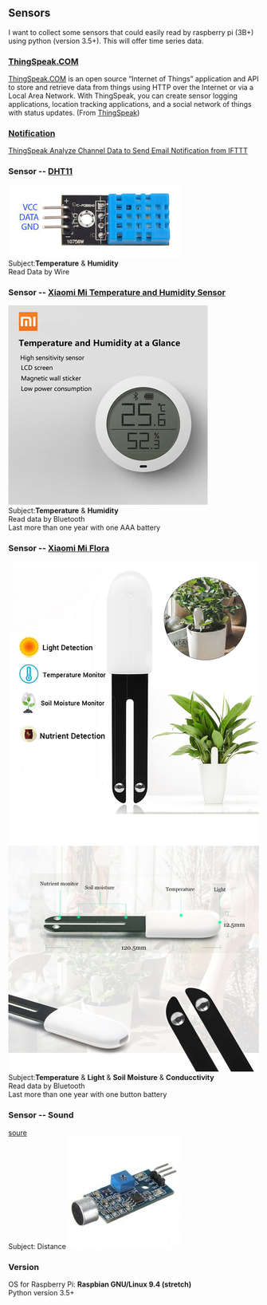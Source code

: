## Sensors
I want to collect some sensors that could easily read by raspberry pi (3B+) using python (version 3.5+). This will offer time series data.   

### [ThingSpeak.COM](/Sensors/ThingSpeak.COM/)
[ThingSpeak.COM](https://github.com/iobridge/thingspeak) is an open source “Internet of Things” application and API to store and retrieve data from things using HTTP over the Internet or via a Local Area Network. With ThingSpeak, you can create sensor logging applications, location tracking applications, and a social network of things with status updates. (From [ThingSpeak](https://github.com/iobridge/thingspeak/blob/master/README.textile))   

### [Notification ](/Sensors/Notification/)
[ThingSpeak Analyze Channel Data to Send Email Notification from IFTTT](https://ww2.mathworks.cn/help/thingspeak/analyze-channel-data-to-send-email-notification-from-ifttt.html)

### Sensor -- [DHT11](/Sensors/DHT11/)
![DHT11](/figures/DHT11.jpg)   
Subject:**Temperature** & **Humidity**  
Read Data by Wire

### Sensor -- [Xiaomi Mi Temperature and Humidity Sensor](/Sensors/MiTemperatureHumiditySensor/README.md)
![Xiaomi Mi Temperature and Humidity Sensor](/figures/Mi-Temperature-Humidity-Sensor.jpg)   
Subject:**Temperature** & **Humidity**    
Read data by Bluetooth   
Last more than one year with one AAA battery   


### Sensor -- [Xiaomi Mi Flora](/Sensors/Miflora/)
![Xiaomi Mi Flora](/figures/MiFlora.jpg)   
Subject:**Temperature** & **Light** & **Soil Moisture** & **Conducctivity**   
Read data by Bluetooth   
Last more than one year with one button battery   


### Sensor -- Sound
[soure](https://www.instructables.com/id/Sound-Sensor-Raspberry-Pi/)   
Subject: Distance
![Sound sensor](/figures/SoundSensor.jpg)  

### Version
OS for Raspberry Pi: **Raspbian GNU/Linux 9.4 (stretch)**   
Python version 3.5+
